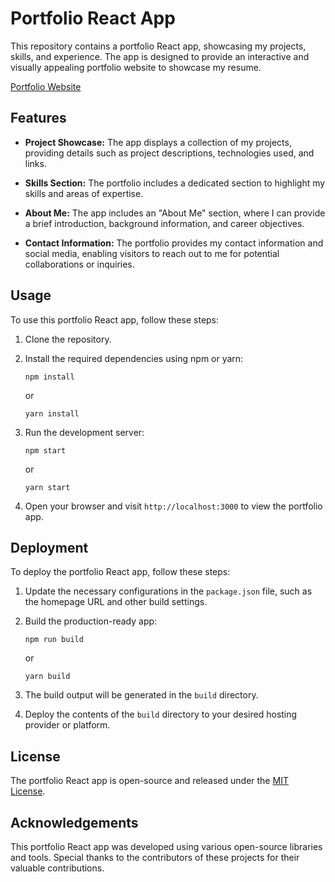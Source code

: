 # Portfolio React App

This repository contains a portfolio React app, showcasing my projects, skills, and experience. The app is designed to provide an interactive and visually appealing portfolio website to showcase my resume.

 [Portfolio Website](https://atimlaa.github.io/portfolio-react-app/)

## Features

- **Project Showcase:** The app displays a collection of my projects, providing details such as project descriptions, technologies used, and links.

- **Skills Section:** The portfolio includes a dedicated section to highlight my skills and areas of expertise.

- **About Me:** The app includes an "About Me" section, where I can provide a brief introduction, background information, and career objectives.

- **Contact Information:** The portfolio provides my contact information and social media, enabling visitors to reach out to me for potential collaborations or inquiries.

## Usage

To use this portfolio React app, follow these steps:

1. Clone the repository.

2. Install the required dependencies using npm or yarn:
   ```
   npm install
   ```
   or
   ```
   yarn install
   ```

3. Run the development server:
   ```
   npm start
   ```
   or
   ```
   yarn start
   ```

4. Open your browser and visit `http://localhost:3000` to view the portfolio app.

## Deployment

To deploy the portfolio React app, follow these steps:

1. Update the necessary configurations in the `package.json` file, such as the homepage URL and other build settings.

2. Build the production-ready app:
   ```
   npm run build
   ```
   or
   ```
   yarn build
   ```

3. The build output will be generated in the `build` directory.

4. Deploy the contents of the `build` directory to your desired hosting provider or platform.

## License

The portfolio React app is open-source and released under the [MIT License](LICENSE).

## Acknowledgements

This portfolio React app was developed using various open-source libraries and tools. Special thanks to the contributors of these projects for their valuable contributions.
